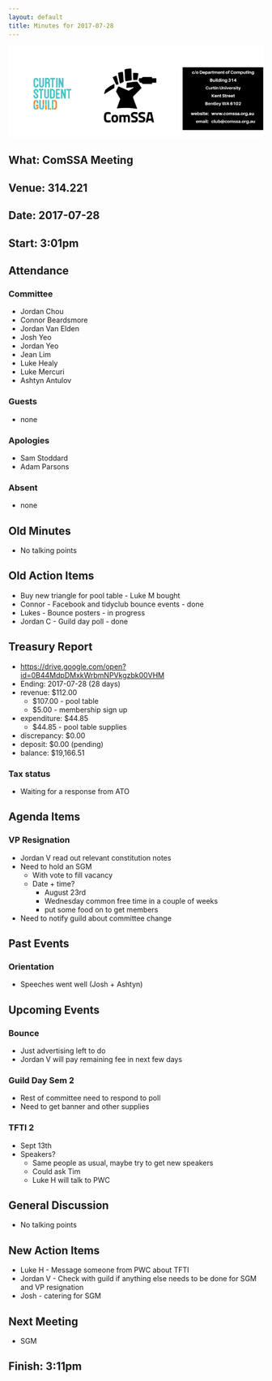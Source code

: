 ```yaml
---
layout: default
title: Minutes for 2017-07-28
---
```


![](../../images/letterhead.png)

## What: ComSSA Meeting

## Venue: 314.221

## Date: 2017-07-28

## Start: 3:01pm

## Attendance

### Committee
- Jordan Chou
- Connor Beardsmore
- Jordan Van Elden
- Josh Yeo
- Jordan Yeo
- Jean Lim
- Luke Healy
- Luke Mercuri
- Ashtyn Antulov

### Guests
- none

### Apologies
- Sam Stoddard
- Adam Parsons

### Absent
- none

## Old Minutes
- No talking points

## Old Action Items
- Buy new triangle for pool table - Luke M bought
- Connor - Facebook and tidyclub bounce events - done
- Lukes - Bounce posters - in progress
- Jordan C - Guild day poll - done

## Treasury Report
- https://drive.google.com/open?id=0B44MdpDMxkWrbmNPVkgzbk00VHM
- Ending: 2017-07-28 (28 days)
- revenue: $112.00
	- $107.00 - pool table
	- $5.00 - membership sign up
- expenditure: $44.85
	- $44.85 - pool table supplies
- discrepancy: $0.00
- deposit: $0.00 (pending)
- balance: $19,166.51

### Tax status
- Waiting for a response from ATO

## Agenda Items

### VP Resignation
- Jordan V read out relevant constitution notes
- Need to hold an SGM
	- With vote to fill vacancy
	- Date + time?
		- August 23rd
		- Wednesday common free time in a couple of weeks
		- put some food on to get members
- Need to notify guild about committee change

## Past Events

### Orientation
- Speeches went well (Josh + Ashtyn)

## Upcoming Events

### Bounce
- Just advertising left to do
- Jordan V will pay remaining fee in next few days

### Guild Day Sem 2
- Rest of committee need to respond to poll
- Need to get banner and other supplies

### TFTI 2
- Sept 13th
- Speakers?
	- Same people as usual, maybe try to get new speakers
	- Could ask Tim
	- Luke H will talk to PWC

## General Discussion
- No talking points

## New Action Items
- Luke H - Message someone from PWC about TFTI
- Jordan V - Check with guild if anything else needs to be done for SGM and VP resignation
- Josh - catering for SGM

## Next Meeting
- SGM

## Finish: 3:11pm